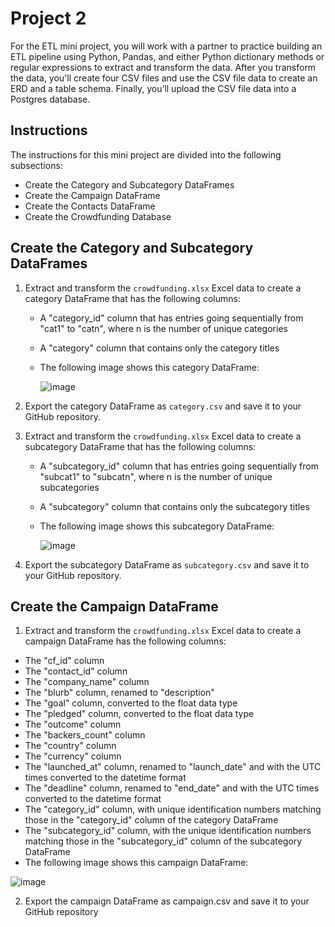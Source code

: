 # Project 2

For the ETL mini project, you will work with a partner to practice building an ETL pipeline using Python, Pandas, and either Python dictionary methods or regular expressions to extract and transform the data. 
After you transform the data, you'll create four CSV files and use the CSV file data to create an ERD and a table schema. 
Finally, you’ll upload the CSV file data into a Postgres database.

## Instructions

The instructions for this mini project are divided into the following subsections:

- Create the Category and Subcategory DataFrames
- Create the Campaign DataFrame
- Create the Contacts DataFrame
- Create the Crowdfunding Database

## Create the Category and Subcategory DataFrames

1. Extract and transform the ``crowdfunding.xlsx`` Excel data to create a category DataFrame that has the following columns:
   * A "category_id" column that has entries going sequentially from "cat1" to "catn", where n is the number of unique categories
   * A "category" column that contains only the category titles
   * The following image shows this category DataFrame:

     ![image](https://github.com/user-attachments/assets/a05839cd-115a-494f-b03d-5d9389579b7d)

2. Export the category DataFrame as ``category.csv`` and save it to your GitHub repository.
   
3. Extract and transform the ``crowdfunding.xlsx`` Excel data to create a subcategory DataFrame that has the following columns:
   * A "subcategory_id" column that has entries going sequentially from "subcat1" to "subcatn", where n is the number of unique subcategories
   * A "subcategory" column that contains only the subcategory titles
   * The following image shows this subcategory DataFrame:
  
     ![image](https://github.com/user-attachments/assets/7d5780c5-fb31-4822-8f40-1cdc4286bc3b)

4. Export the subcategory DataFrame as ``subcategory.csv`` and save it to your GitHub repository.

## Create the Campaign DataFrame

1. Extract and transform the ``crowdfunding.xlsx`` Excel data to create a campaign DataFrame has the following columns:

* The "cf_id" column
* The "contact_id" column
* The "company_name" column
* The "blurb" column, renamed to "description"
* The "goal" column, converted to the float data type
* The "pledged" column, converted to the float data type
* The "outcome" column
* The "backers_count" column
* The "country" column
* The "currency" column
* The "launched_at" column, renamed to "launch_date" and with the UTC times converted to the datetime format
* The "deadline" column, renamed to "end_date" and with the UTC times converted to the datetime format
* The "category_id" column, with unique identification numbers matching those in the "category_id" column of the category DataFrame
* The "subcategory_id" column, with the unique identification numbers matching those in the "subcategory_id" column of the subcategory DataFrame
* The following image shows this campaign DataFrame:

![image](https://github.com/user-attachments/assets/789585ef-e6c0-446e-b3fc-60f983b8a28f)


2. Export the campaign DataFrame as campaign.csv and save it to your GitHub repository
